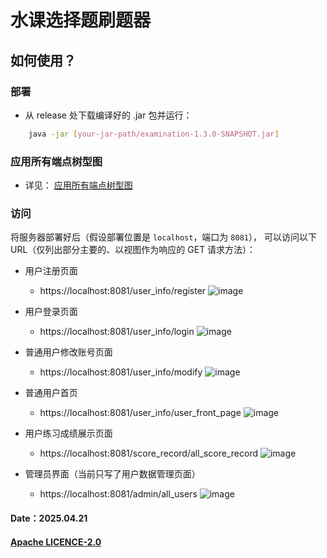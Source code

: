 # 水课选择题刷题器

## 如何使用？

### 部署

- 从 release 处下载编译好的 .jar 包并运行：
```bash
    java -jar [your-jar-path/examination-1.3.0-SNAPSHOT.jar]
```

### 应用所有端点树型图
- 详见：
  [应用所有端点树型图](https://github.com/JesseZ332623/Multiple-choice-question-solver/blob/master/documents/%E5%BA%94%E7%94%A8%E6%89%80%E6%9C%89%E7%AB%AF%E7%82%B9%E6%A0%91%E5%9E%8B%E5%9B%BE.svg)

### 访问
将服务器部署好后（假设部署位置是 `localhost`，端口为 `8081`），
可以访问以下 URL（仅列出部分主要的、以视图作为响应的 GET 请求方法）：

- 用户注册页面
  - https://localhost:8081/user_info/register 
  ![image](https://github.com/user-attachments/assets/a569dbf7-d3d0-40b4-9670-55c239f38497)

- 用户登录页面
  - https://localhost:8081/user_info/login 
  ![image](https://github.com/user-attachments/assets/4e3e2147-38a3-44ef-8453-ae3c6ca679ec)

- 普通用户修改账号页面
  - https://localhost:8081/user_info/modify 
  ![image](https://github.com/user-attachments/assets/d0c4ebaa-2827-4a75-a82f-14a6be657505)
 
- 普通用户首页
  - https://localhost:8081/user_info/user_front_page
  ![image](https://github.com/user-attachments/assets/9fd8e17a-a748-4056-9f23-654e962747e0)

- 用户练习成绩展示页面
  - https://localhost:8081/score_record/all_score_record
  ![image](https://github.com/user-attachments/assets/d5c7622f-6560-46e4-90f7-8f82a33a6e5f)

- 管理员界面（当前只写了用户数据管理页面）
  - https://localhost:8081/admin/all_users
  ![image](https://github.com/user-attachments/assets/ddd62054-2722-478a-9702-2d8eea628f38)

#### Date：2025.04.21
#### [Apache LICENCE-2.0](https://github.com/JesseZ332623/Multiple-choice-question-solver/blob/master/LICENSE)

